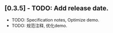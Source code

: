 ## [0.3.5] - TODO: Add release date.

* TODO: Specification notes, Optimize demo.
* TODO: 规范注释, 优化demo.